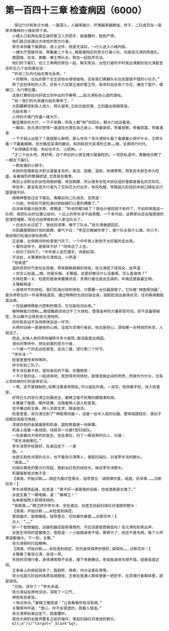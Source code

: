 # 第一百四十三章 检查病因（6000）
        穿过门诊和急诊大楼，一路深入，人越来越少，环境越来越静谧，终于，二队成员在一座草木掩映的小楼前停下来。
       小楼入口有两名穿正装的警卫人员把手，挺直腰杆，脸色严肃。
       他们是已经通过大体检的官方行者。
       李东泽领着下属靠拢，递上证件，核查无误后，一行人进入小楼内部。
       一楼大厅宽敞开阔，聚集着二十多人,都是康阳区的官方行者小队，也是张元清的熟面孔。
       唐国强、白龙、青藤、拳王等队长，聚在一起低声交谈。
       他们的下属们，也三三两两的聚在一起，聊天笑谈，女性行者时不时发出清脆的张元清甚至还听见几个女同事在说：
       “听说二队的元始天尊也会来。"
       〃好期待，论坛的那个女王说他长得很俊俏，还有我们青藤队长也说是很不错的小伙子。”
       除了这些体检的人员，还有十几位穿正装的警卫员，有序的站在各个方位，堵住了窗户、楼梯口、大门等位置。
       这是打算抓住内奸就立刻中出的节奏啊.……张元清有些心虚的滴咕。
       “幼！我们的大英雄元始天尊来了。"
       大肌霸察觉到有人进入，转头望来,见到元始天尊，立刻露出爽朗笑容。
       元始天尊？
       火师的大嗓门传遍一楼大厅。
       略显嘈杂的大厅，一下子安静，所有人都“刷”的回头，朝大门这边看来。
       一瞬间，张元清只觉得一道道目光落在自己身上，带着审视，带着观察，带着窃喜，带着满意
       一下子就认出我了？我就那么鲜明，那么夺目？张元清侧头看了看摸着小胡子什长，又转头看一下戴着眼睛，目光略显呆滞的藤远，和同样目光呆滞的王泰……哦，全靠同行衬托。
       “长得确实不错，年纪也不大，小奶狗。〃
       “才二十出头吧，真好啊，这个年纪的小男生精力是最旺的。〃窃窃私语中，青藤扭头瞪了一眼女下属们。
       一群发骚的小蹄子。
       木妖的性情是各大职业里最复杂的，高洁、孤傲、温和、热情等等，而有些木妖生命力旺盛，有着强烈的繁殖欲望,尤其是在春季。
       再加上该职业的女性相貌娇媚，体态婀娜，所以很多女性木妖在组织里都是着名的交际花。
       早些年，甚至有官方行者为了交际花大打出手，争风吃醋，导致超凡阶段的木妖口碑在五行盟里很不好。
       用眼神警告过女下属后，青藤迎向二队成员，含笑道：
       〃元始，你现在可是松海分部姑娘们心里的偶像了。”
       白龙审视着元始天尊，感慨道：”听说你都3级了？我估计是招揽不到你了，不如你来我这一队吧，我把队长的位置让给你。〃边上的李东泽不由感慨，一个多月前，这群家伙还在暗搓搓的密谋挖墙脚，现在已经卑微到求人家当队长了。
       〃白龙队长过奖了，我经验浅薄，做不了队长。”张元清谦虚回应。
       大肌霸狠狠拍打他的肩膀，豪气干云：“李显宗都被你宰了，做个队长有什么难。你小子，真给咱们松海分部长脸啊。”
       正说着，左侧房间的检查室门开了，一个中年男人脸色不太好看的走出来。
       〃看你这样子，是身体不好？"同伴迎了上去。
       〃别问了别问了。"中年男人连忙摆手，讳莫如深。
       不远处，关雅凑到张元清耳边，小声道：
       “他肾虚”
       温热芬芳的气息吐在耳垂，带来酥酥麻麻的体验，张元清搓了搓耳朵，低声道：
       〃你怎么知道……哦，你是斥候。关雅姐，这里好像没什么设备啊，怎么查身体？”
       大体检第一关，检查的是身体健康状态，灵境行者也是会生病的，毕竟还是碳基生物。
       关雅解释道：
       〃身体环节的体检，我们松海分部的体检，只需要一台仪器就够了，它叫做‘神医探测器’,是乐师职业的一件高等级道具，通过特殊的光线扫描全身，就能检测出身体状况，任何疾病都能查出来。
       〃包括被特殊能力控制的情况，它也能检测出来。”
       被特殊能力控制……难怪魔君说他过不了大体检，堕落圣杯的力量邪恶可怕，却不具备隐秘性，所以瞒不过体检张元清恍然。
       同时有些迫不及待想体验这一环节。
       头疼的旧疾一直是他的心病，没成为灵境行者前，他总是担心，深怕哪一天特效药失灵，人就没了。
       而且,女强人老妈带他辗转许多大医院,都没能查出病因。
       漫长的等待中，排在前面的官方行者，
       一个接一个的走出检查室，走向二楼，进行第二个环节。
       “李东泽！”
       检查室里传来呼唤声。
       终于轮到二队了。
       李东泽拄着手杖，望向身后的下属，优雅微笑：
       〃不介意的话，一起进来吧，我觉得共同体检，能增进彼此间的熟悉，而我作为什长，也有义务知晓你们的身体状况。
       〃嗯，这不是强制的,如果注重身体隐私,可以留在外面。〃说完，他拎着手杖，进入检查室。
       好奇已久的张元清立刻跟进去，姜精卫毫不犹豫的跟随凑热闹。
       关雅皱了皱眉，略作犹豫，也随着两人进入检查室。
       至于藤远和王泰，两人无欲无求，随波逐流。
       检查室里，张元清见到了“神医探测器〃，这是一台半人高的仪器，整体成圆柱形，类似于加粗加高版充电桩。
       漆成白色的金属基座和机身，圆柱表面是一块屏幕。
       机身上连着一条线缆，线缆另一头是t型扫描仪。
       一名穿着白大褂的女医生，坐在桌后，扫了一眼进来的众人，问道：
       “李东泽是哪位。”
       李东泽把手杖靠好，在桌边坐下：〃是
       我。〃
       女医生脸色冷澹的点头，也不看张元清等人，拿起扫描仪，对准李东泽的额头。
       "滴滴……”
       扫描仪黄色的警示灯亮起，放射出红色的线状光，映在李东泽额头。
       机器旋即发出电子音：
       【滴滴，开始诊断…….病症为糜烂性胃炎，指导意见：请规律饮食，戒酒，忌辛辣.……诊断完毕！】
       李东泽顺势起身，叹息道：“胃不好一直是我的旧疾，但戒酒真是太难了。”
       女医生看了一眼电脑，道：“姜精卫！"
       名单是按照入职顺序排的。
       “我我我……”精卫挤开李东泽，坐在桌边，女医生抬起扫描仪对准她的额头：
       【滴滴，开始诊断.……未检查到病症，
       胃部偏大，智商略低，指导意见：切勿暴饮暴食……诊断完毕！】
       众人：“……”
       好一个智商偏低，这破机器还挺有情商的，不应该是智商极低吗！张元清险些笑出声。
       女医生怜悯的望着精卫，宽慰道：〃小姑娘身体不错，胃撑大了，但这不是毛病，每个火师胃袋都偏大。下一刻，关雅。”
       张元清顿时打起精神。
       【滴滴，开始诊断…….未检查到病症，您的身体保养的很好,请保持…….诊断完毕！】
       关雅看了看张元清，自信一笑。
       年轻的灵境行者，身体通常都不会差，接下来是藤远，老咸鱼身体也很不错，就是高度近视。
       王泰身上的病症就多了，脂肪肝、痔疮、内分泌紊乱等等。
       学士在超凡阶段的体质加成极低，王泰在普通人群体里是一把好手，在灵境行者群体里，就是弱鸡。
       “元始，该你了！”李东泽道。
       张元清站在原地没动，深吸了一口气，
       神色有些紧张。
       〃快点快点。”姜精卫催促道：“让我看看你有没有病。”
       关雅笑吟吟道：“放心，你不会肾虚的，我看人很准。”
       张元清来到桌边坐下，挺直腰杆。
       穿白大褂的女医师重复之前的操作，拿起扫描仪对准他的额头。
       &lt;a"/s/"target="_blank"&gt;